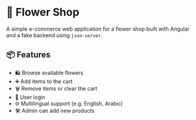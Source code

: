# 🌸 Flower Shop

A simple e-commerce web application for a flower shop built with Angular and a fake backend using `json-server`.

## 📦 Features

- 🛍️ Browse available flowers
- ➕ Add items to the cart
- 🗑️ Remove items or clear the cart
- 👤 User login  
- 🌐 Multilingual support (e.g. English, Arabic)
- 🛠 Admin can add new products
